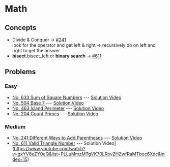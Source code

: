 # Math

## Concepts
* Divide & Conquer -> [#241](./241_DifferentWaysAddParentheses.py)</br>
    look for the operator and get left & right -> recursively do on left and right to get the answer</br>
* **bisect**.bisect_left or **binary search** -> [#611](./611_ValidTriangleNum.py)
## Problems

### Easy

* [No. 633 Sum of Square Numbers](./633_SumOfSquareNums.py) --- [Solution Video](https://www.youtube.com/watch?v=2tiZMMTt-CQ&list=PLLuMmzMTgVK70LRovZHZwfRaMTboc6Xdc&index=19)
* [No. 504 Base 7](./504_Base7.py) --- [Solution Video](https://www.youtube.com/watch?v=fX6fh9B62vE&list=PLLuMmzMTgVK70LRovZHZwfRaMTboc6Xdc&index=18)
* [No. 463 Island Perimeter](./463_IslandPerimeter.py) --- [Solution Video](https://www.youtube.com/watch?v=ddFvTWmVUEA&list=PLLuMmzMTgVK70LRovZHZwfRaMTboc6Xdc&index=17)
* [No. 204 Count Primes](./204_CountPrimes.py) --- [Solution Video](https://www.youtube.com/watch?v=gxYV8eZY0eQ&list=PLLuMmzMTgVK70LRovZHZwfRaMTboc6Xdc&index=15)
### Medium

* [No. 241 Different Ways to Add Parentheses](./241_DifferentWaysAddParentheses.py) --- [Solution Video](https://www.youtube.com/watch?v=gxYV8eZY0eQ&list=PLLuMmzMTgVK70LRovZHZwfRaMTboc6Xdc&index=16)
* [No. 611 Valid Triangle Number](./611_ValidTriangleNum.py) --- Solution Video](https://www.youtube.com/watch?v=gxYV8eZY0eQ&list=PLLuMmzMTgVK70LRovZHZwfRaMTboc6Xdc&index=15)